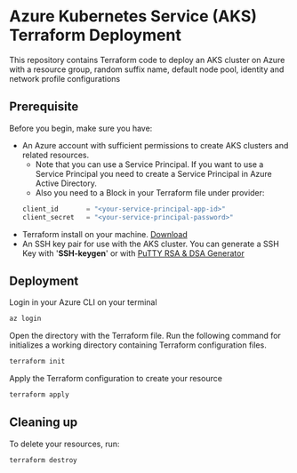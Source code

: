 # Azure Kubernetes Service (AKS) Terraform Deployment

This repository contains Terraform code to deploy an AKS cluster on Azure with a resource group, random suffix name, default node pool, identity and network profile configurations

## Prerequisite

Before you begin, make sure you have:
- An Azure account with sufficient permissions to create AKS clusters and related resources.
  - Note that you can use a Service Principal. If you want to use a Service Principal you need to create a Service Principal in Azure Active Directory.
  - Also you need to a Block in your Terraform file under provider:
  ```tf
  client_id       = "<your-service-principal-app-id>"
  client_secret   = "<your-service-principal-password>"
  ```
- Terraform install on your machine. [Download](https://developer.hashicorp.com/terraform/downloads)
- An SSH key pair for use with the AKS cluster. You can generate a SSH Key with '**SSH-keygen**' or with [PuTTY RSA & DSA Generator](https://www.chiark.greenend.org.uk/~sgtatham/putty/latest.html)

## Deployment

Login in your Azure CLI on your terminal
```bash
az login 
```

Open the directory with the Terraform file.
Run the following command for initializes a working directory containing Terraform configuration files.
```bash
terraform init
```

Apply the Terraform configuration to create your resource
```bash
terraform apply
```

## Cleaning up
To delete your resources, run:
```bash
terraform destroy
```
